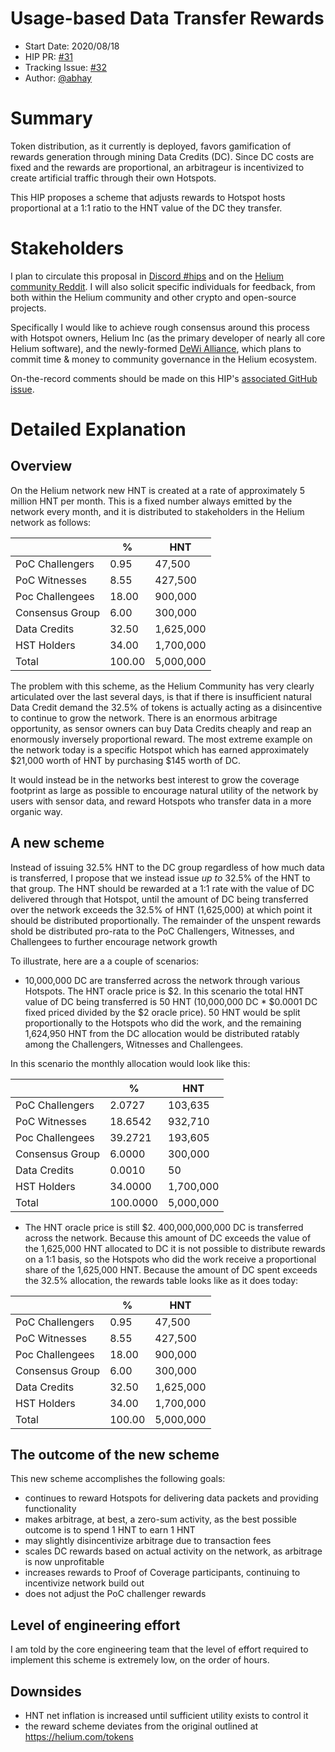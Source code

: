 
# Usage-based Data Transfer Rewards

- Start Date: 2020/08/18 
- HIP PR: [#31](https://github.com/helium/HIP/pull/31)
- Tracking Issue: [#32](https://github.com/helium/HIP/issues/32)
- Author: [@abhay](https://github.com/abhay)


# Summary
[summary]: #summary

Token distribution, as it currently is deployed, favors gamification of rewards generation through mining Data Credits (DC). Since DC costs are fixed and the rewards are proportional, an arbitrageur is incentivized to create artificial traffic through their own Hotspots.

This HIP proposes a scheme that adjusts rewards to Hotspot hosts proportional at a 1:1 ratio to the HNT value of the DC they transfer.

# Stakeholders
[stakeholders]: #stakeholders

I plan to circulate this proposal in [Discord #hips](https://discord.gg/helium) and on the [Helium community Reddit](https://reddit.com/r/heliumnetwork). I will also solicit specific individuals for feedback, from both within the Helium community and other crypto and open-source projects. 

Specifically I would like to achieve rough consensus around this process with Hotspot owners, Helium Inc (as the primary developer of nearly all core Helium software), and the newly-formed [DeWi Alliance](https://dewi.org), which plans to commit time & money to community governance in the Helium ecosystem.

On-the-record comments should be made on this HIP's [associated GitHub issue](https://github.com/helium/HIP/issues/32).

# Detailed Explanation
[detailed-explanation]: #detailed-explanation

## Overview

On the Helium network new HNT is created at a rate of approximately 5 million HNT per month. This is a fixed number always emitted by the network every month, and it is distributed to stakeholders in the Helium network as follows:

|                 | %      | HNT       |
|-----------------|--------|-----------|
| PoC Challengers |   0.95 |    47,500 |
| PoC Witnesses   |   8.55 |   427,500 |
| Poc Challengees |  18.00 |   900,000 |
| Consensus Group |   6.00 |   300,000 |
| Data Credits    |  32.50 | 1,625,000 |
| HST Holders     |  34.00 | 1,700,000 |
| Total           | 100.00 | 5,000,000 |

The problem with this scheme, as the Helium Community has very clearly articulated over the last several days, is that if there is insufficient natural Data Credit demand the 32.5% of tokens is actually acting as a disincentive to continue to grow the network. There is an enormous arbitrage opportunity, as sensor owners can buy Data Credits cheaply and reap an enormously inversely proportional reward. The most extreme example on the network today is a specific Hotspot which has earned approximately $21,000 worth of HNT by purchasing $145 worth of DC.

It would instead be in the networks best interest to grow the coverage footprint as large as possible to encourage natural utility of the network by users with sensor data, and reward Hotspots who transfer data in a more organic way.

## A new scheme

Instead of issuing 32.5% HNT to the DC group regardless of how much data is transferred, I propose that we instead issue *up to* 32.5% of the HNT to that group. The HNT should be rewarded at a 1:1 rate with the value of DC delivered through that Hotspot, until the amount of DC being transferred over the network exceeds the 32.5% of HNT (1,625,000) at which point it should be distributed proportionally. The remainder of the unspent rewards shold be distributed pro-rata to the PoC Challengers, Witnesses, and Challengees to further encourage network growth

To illustrate, here are a a couple of scenarios:

* 10,000,000 DC are transferred across the network through various Hotspots. The HNT oracle price is $2. In this scenario the total HNT value of DC being transferred is 50 HNT (10,000,000 DC * $0.0001 DC fixed priced divided by the $2 oracle price). 50 HNT would be split proportionally to the Hotspots who did the work, and the remaining 1,624,950 HNT from the DC allocation would be distributed ratably among the Challengers, Witnesses and Challengees.

In this scenario the monthly allocation would look like this:

|                 | %        | HNT       |
|-----------------|----------|-----------|
| PoC Challengers |   2.0727 |   103,635 |
| PoC Witnesses   |  18.6542 |   932,710 |
| Poc Challengees |  39.2721 |   193,605 |
| Consensus Group |   6.0000 |   300,000 |
| Data Credits    |   0.0010 |        50 |
| HST Holders     |  34.0000 | 1,700,000 |
| Total           | 100.0000 | 5,000,000 |

* The HNT oracle price is still $2. 400,000,000,000 DC is transferred across the network. Because this amount of DC exceeds the value of the 1,625,000 HNT allocated to DC it is not possible to distribute rewards on a 1:1 basis, so the Hotspots who did the work receive a proportional share of the 1,625,000 HNT. Because the amount of DC spent exceeds the 32.5% allocation, the rewards table looks like as it does today:

|                 | %      | HNT       |
|-----------------|--------|-----------|
| PoC Challengers |   0.95 |    47,500 |
| PoC Witnesses   |   8.55 |   427,500 |
| Poc Challengees |  18.00 |   900,000 |
| Consensus Group |   6.00 |   300,000 |
| Data Credits    |  32.50 | 1,625,000 |
| HST Holders     |  34.00 | 1,700,000 |
| Total           | 100.00 | 5,000,000 |

## The outcome of the new scheme

This new scheme accomplishes the following goals:

* continues to reward Hotspots for delivering data packets and providing functionality
* makes arbitrage, at best, a zero-sum activity, as the best possible outcome is to spend 1 HNT to earn 1 HNT
* may slightly disincentivize arbitrage due to transaction fees
* scales DC rewards based on actual activity on the network, as arbitrage is now unprofitable
* increases rewards to Proof of Coverage participants, continuing to incentivize network build out
* does not adjust the PoC challenger rewards

## Level of engineering effort

I am told by the core engineering team that the level of effort required to implement this scheme is extremely low, on the order of hours.

## Downsides

* HNT net inflation is increased until sufficient utility exists to control it
* the reward scheme deviates from the original outlined at https://helium.com/tokens
